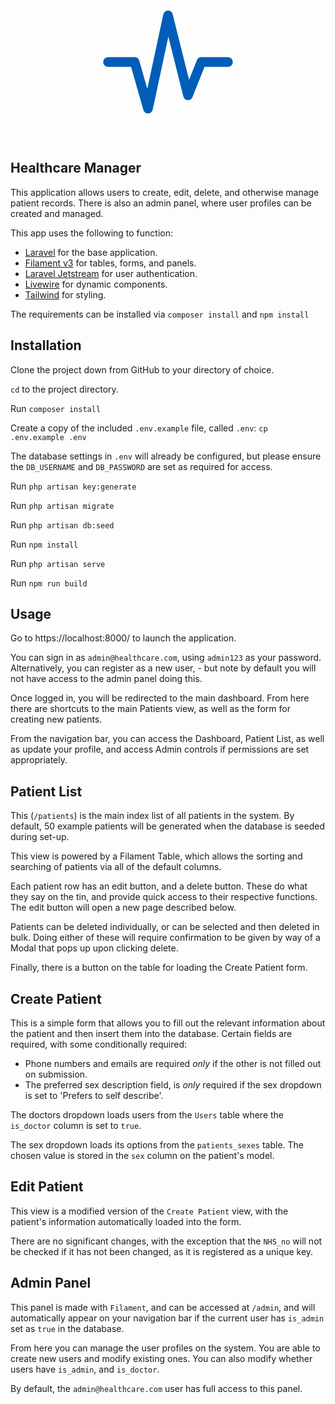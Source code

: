 <p align="center"><svg width="256px" height="256px" viewBox="0 0 24.00 24.00" fill="none" xmlns="http://www.w3.org/2000/svg"><g id="SVGRepo_bgCarrier" stroke-width="0"></g><g id="SVGRepo_tracerCarrier" stroke-linecap="round" stroke-linejoin="round"></g><g id="SVGRepo_iconCarrier"> <path d="M3 12H7L9 19L12 5L15 17L17 12H21" stroke="#005EB8" stroke-width="1.44" stroke-linecap="round" stroke-linejoin="round"></path> </g></svg></p>

## Healthcare Manager

This application allows users to create, edit, delete, and otherwise manage patient records. There is also an admin panel, where user profiles can be created and managed.

This app uses the following to function:
- [Laravel](https://laravel.com/) for the base application.
- [Filament v3](https://filamentphp.com/) for tables, forms, and panels.
- [Laravel Jetstream](https://jetstream.laravel.com/introduction.html) for user authentication.
- [Livewire](https://livewire.laravel.com/docs/components) for dynamic components.
- [Tailwind](https://tailwindcss.com/) for styling.

The requirements can be installed via `composer install` and `npm install`
## Installation

Clone the project down from GitHub to your directory of choice.

`cd` to the project directory.

Run `composer install`

Create a copy of the included `.env.example` file, called `.env`: `cp .env.example .env`

The database settings in `.env` will already be configured, but please ensure the `DB_USERNAME` and `DB_PASSWORD` are
set as required for access.

Run `php artisan key:generate`

Run `php artisan migrate`

Run `php artisan db:seed`

Run `npm install`

Run `php artisan serve`

Run `npm run build`

## Usage

Go to https://localhost:8000/ to launch the application.

You can sign in as `admin@healthcare.com`, using `admin123` as your password. Alternatively, you can register
as a new user, - but note by default you will not have access to the admin panel doing this.

Once logged in, you will be redirected to the main dashboard. From here there are shortcuts to the main Patients view,
as well as the form for creating new patients.

From the navigation bar, you can access the Dashboard, Patient List, as well as update your profile, and access Admin
controls if permissions are set appropriately.

## Patient List

This (`/patients`) is the main index list of all patients in the system. By default, 50 example patients will be generated
when the database is seeded during set-up.

This view is powered by a Filament Table, which allows the sorting and searching of patients via all of the default
columns.

Each patient row has an edit button, and a delete button. These do what they say on the tin, and provide quick access to
their respective functions. The edit button will open a new page described below.

Patients can be deleted individually, or can be selected and then deleted in bulk. Doing either of these
will require confirmation to be given by way of a Modal that pops up upon clicking delete.

Finally, there is a button on the table for loading the Create Patient form.

## Create Patient

This is a simple form that allows you to fill out the relevant information about the patient and then insert them
into the database. Certain fields are required, with some conditionally required:
- Phone numbers and emails are required *only* if the other is not filled out on submission.
- The preferred sex description field, is *only* required if the sex dropdown is set to 'Prefers to self describe'.

The doctors dropdown loads users from the `Users` table where the `is_doctor` column is set to `true`.

The sex dropdown loads its options from the `patients_sexes` table. The chosen value is stored in the `sex` column on
the patient's model.

## Edit Patient

This view is a modified version of the `Create Patient` view, with the patient's information automatically loaded into
the form.

There are no significant changes, with the exception that the `NHS_no` will not be checked if it has not been changed,
as it is registered as a unique key.

## Admin Panel

This panel is made with `Filament`, and can be accessed at `/admin`, and will automatically appear on your navigation
bar if the current user has `is_admin` set as `true` in the database.

From here you can manage the user profiles on the system. You are able to create new users and modify existing
ones. You can also modify whether users have `is_admin`, and `is_doctor`.

By default, the `admin@healthcare.com` user has full access to this panel.
